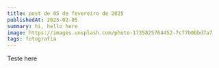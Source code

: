 ```yaml
---
title: post de 05 de fevereiro de 2025
publishedAt: 2025-02-05
summary: hi, hello here
image: https://images.unsplash.com/photo-1735825764452-7c77b0bbd7a7
tags: fotografia
---
```


Teste here